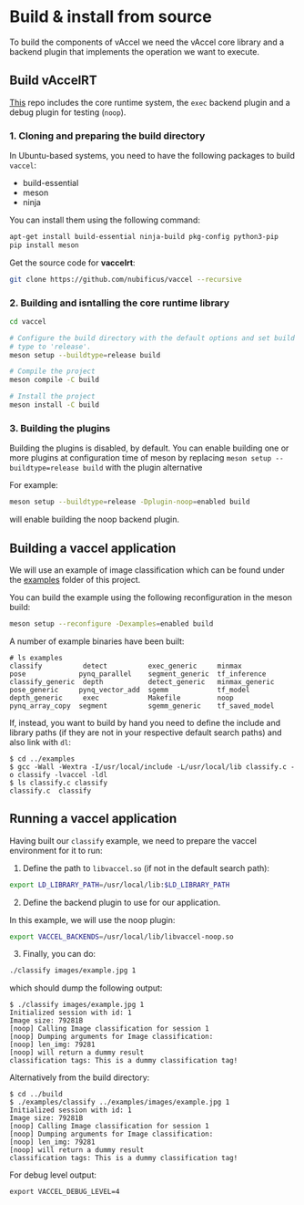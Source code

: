 # Build & install from source

To build the components of vAccel we need the vAccel core library and a
backend plugin that implements the operation we want to execute.

## Build vAccelRT

[This](https://github.com/nubificus/vaccel) repo includes the core runtime
system, the `exec` backend plugin and a debug plugin for testing (`noop`).

### 1. Cloning and preparing the build directory

In Ubuntu-based systems, you need to have the following packages to build `vaccel`:

- build-essential
- meson
- ninja

You can install them using the following command:

```bash
apt-get install build-essential ninja-build pkg-config python3-pip 
pip install meson
```

Get the source code for **vaccelrt**:

```bash
git clone https://github.com/nubificus/vaccel --recursive
```

### 2. Building and isntalling the core runtime library

```bash
cd vaccel

# Configure the build directory with the default options and set build
# type to 'release'.
meson setup --buildtype=release build

# Compile the project
meson compile -C build

# Install the project
meson install -C build
```

### 3. Building the plugins

Building the plugins is disabled, by default. You can enable building one or
more plugins at configuration time of meson by replacing ```meson setup --buildtype=release build``` with the plugin alternative

For example:

```bash
meson setup --buildtype=release -Dplugin-noop=enabled build
```

will enable building the noop backend plugin.

## Building a vaccel application

We will use an example of image classification which can be found under the
[examples](https://github.com/nubificus/vaccel/tree/master/examples) folder of this project.

You can build the example using the following reconfiguration in the meson build:

```bash
meson setup --reconfigure -Dexamples=enabled build
```

A number of example binaries have been built:
```console
# ls examples
classify          detect          exec_generic     minmax          pose             pynq_parallel    segment_generic  tf_inference
classify_generic  depth           detect_generic   minmax_generic  pose_generic     pynq_vector_add  sgemm            tf_model
depth_generic     exec            Makefile         noop            pynq_array_copy  segment          sgemm_generic    tf_saved_model
```

If, instead, you want to build by hand you need to define the include and
library paths (if they are not in your respective default search paths) and
also link with `dl`:

```console
$ cd ../examples
$ gcc -Wall -Wextra -I/usr/local/include -L/usr/local/lib classify.c -o classify -lvaccel -ldl
$ ls classify.c classify
classify.c  classify  
```

## Running a vaccel application

Having built our `classify` example, we need to prepare the vaccel environment for it to run:

1. Define the path to `libvaccel.so` (if not in the default search path):

```bash
export LD_LIBRARY_PATH=/usr/local/lib:$LD_LIBRARY_PATH
```

2. Define the backend plugin to use for our application.

In this example, we will use the noop plugin:

```bash
export VACCEL_BACKENDS=/usr/local/lib/libvaccel-noop.so
```

3. Finally, you can do:

```bash
./classify images/example.jpg 1
```

which should dump the following output:

```console
$ ./classify images/example.jpg 1
Initialized session with id: 1
Image size: 79281B
[noop] Calling Image classification for session 1
[noop] Dumping arguments for Image classification:
[noop] len_img: 79281
[noop] will return a dummy result
classification tags: This is a dummy classification tag!
```
Alternatively from the build directory:

```console
$ cd ../build
$ ./examples/classify ../examples/images/example.jpg 1
Initialized session with id: 1
Image size: 79281B
[noop] Calling Image classification for session 1
[noop] Dumping arguments for Image classification:
[noop] len_img: 79281
[noop] will return a dummy result
classification tags: This is a dummy classification tag!
```

For debug level output:
```
export VACCEL_DEBUG_LEVEL=4
```

